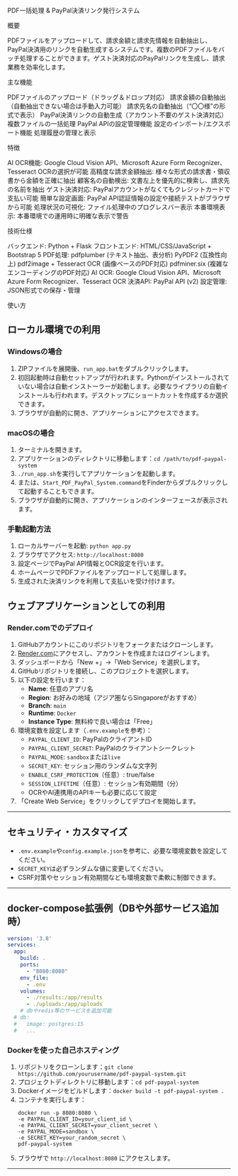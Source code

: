 PDF一括処理 & PayPal決済リンク発行システム

概要

PDFファイルをアップロードして、請求金額と請求先情報を自動抽出し、PayPal決済用のリンクを自動生成するシステムです。複数のPDFファイルをバッチ処理することができます。ゲスト決済対応のPayPalリンクを生成し、請求業務を効率化します。

主な機能

PDFファイルのアップロード（ドラッグ＆ドロップ対応）
請求金額の自動抽出（自動抽出できない場合は手動入力可能）
請求先名の自動抽出（“〇〇様”の形式で表示）
PayPal決済リンクの自動生成（アカウント不要のゲスト決済対応）
複数ファイルの一括処理
PayPal APIの設定管理機能
設定のインポート/エクスポート機能
処理履歴の管理と表示

特徴

AI OCR機能: Google Cloud Vision API、Microsoft Azure Form Recognizer、Tesseract OCRの選択が可能
高精度な請求金額抽出: 様々な形式の請求書・領収書から金額を正確に抽出
顧客名の自動検出: 文書左上を優先的に検索し、請求先の名前を抽出
ゲスト決済対応: PayPalアカウントがなくてもクレジットカードで支払い可能
簡単な設定画面: PayPal API認証情報の設定や接続テストがブラウザから可能
処理状況の可視化: ファイル処理中のプログレスバー表示
本番環境表示: 本番環境での運用時に明確な表示で警告

技術仕様

バックエンド: Python + Flask
フロントエンド: HTML/CSS/JavaScript + Bootstrap 5
PDF処理:
  pdfplumber (テキスト抽出、表分析)
  PyPDF2 (互換性向上)
  pdf2image + Tesseract OCR (画像ベースのPDF対応)
  pdfminer.six (複雑なエンコーディングのPDF対応)
AI OCR: Google Cloud Vision API、Microsoft Azure Form Recognizer、Tesseract OCR
決済API: PayPal API (v2)
設定管理: JSON形式での保存・管理

使い方

## ローカル環境での利用

### Windowsの場合

1. ZIPファイルを展開後、`run_app.bat`をダブルクリックします。
2. 初回起動時は自動セットアップが行われます。Pythonがインストールされていない場合は自動インストーラーが起動します。必要なライブラリの自動インストールも行われます。デスクトップにショートカットを作成するか選択できます。
3. ブラウザが自動的に開き、アプリケーションにアクセスできます。

### macOSの場合

1. ターミナルを開きます。
2. アプリケーションのディレクトリに移動します：`cd /path/to/pdf-paypal-system`
3. `./run_app.sh`を実行してアプリケーションを起動します。
4. または、`Start_PDF_PayPal_System.command`をFinderからダブルクリックして起動することもできます。
5. ブラウザが自動的に開き、アプリケーションのインターフェースが表示されます。

### 手動起動方法

1. ローカルサーバーを起動: `python app.py`
2. ブラウザでアクセス: `http://localhost:8080`
3. 設定ページでPayPal API情報とOCR設定を行います。
4. ホームページでPDFファイルをアップロードして処理します。
5. 生成された決済リンクを利用して支払いを受け付けます。

## ウェブアプリケーションとしての利用

### Render.comでのデプロイ

1. GitHubアカウントにこのリポジトリをフォークまたはクローンします。
2. [Render.com](https://render.com/)にアクセスし、アカウントを作成またはログインします。
3. ダッシュボードから「New +」→「Web Service」を選択します。
4. GitHubリポジトリを接続し、このプロジェクトを選択します。
5. 以下の設定を行います：
   - **Name**: 任意のアプリ名
   - **Region**: お好みの地域（アジア圏ならSingaporeがおすすめ）
   - **Branch**: `main`
   - **Runtime**: `Docker`
   - **Instance Type**: 無料枠で良い場合は「Free」
6. 環境変数を設定します（`.env.example`を参考）：
   - `PAYPAL_CLIENT_ID`: PayPalのクライアントID
   - `PAYPAL_CLIENT_SECRET`: PayPalのクライアントシークレット
   - `PAYPAL_MODE`: `sandbox`または`live`
   - `SECRET_KEY`: セッション用のランダムな文字列
   - `ENABLE_CSRF_PROTECTION`（任意）: true/false
   - `SESSION_LIFETIME`（任意）: セッション有効期間（分）
   - OCRやAI連携用のAPIキーも必要に応じて設定
7. 「Create Web Service」をクリックしてデプロイを開始します。

---

## セキュリティ・カスタマイズ
- `.env.example`や`config.example.json`を参考に、必要な環境変数を設定してください。
- `SECRET_KEY`は必ずランダムな値に変更してください。
- CSRF対策やセッション有効期間なども環境変数で柔軟に制御できます。

---

## docker-compose拡張例（DBや外部サービス追加時）
```yaml
version: '3.8'
services:
  app:
    build: .
    ports:
      - "8080:8080"
    env_file:
      - .env
    volumes:
      - ./results:/app/results
      - ./uploads:/app/uploads
    # dbやredis等のサービスを追加可能
  # db:
  #   image: postgres:15
  #   ...
```

### Dockerを使った自己ホスティング

1. リポジトリをクローンします：`git clone https://github.com/yourusername/pdf-paypal-system.git`
2. プロジェクトディレクトリに移動します：`cd pdf-paypal-system`
3. Dockerイメージをビルドします：`docker build -t pdf-paypal-system .`
4. コンテナを実行します：
   ```
   docker run -p 8080:8080 \
   -e PAYPAL_CLIENT_ID=your_client_id \
   -e PAYPAL_CLIENT_SECRET=your_client_secret \
   -e PAYPAL_MODE=sandbox \
   -e SECRET_KEY=your_random_secret \
   pdf-paypal-system
   ```
5. ブラウザで `http://localhost:8080` にアクセスします。

---
